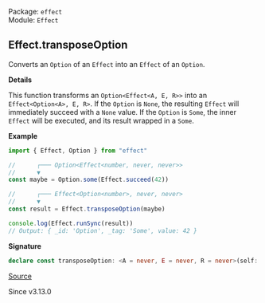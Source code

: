 Package: `effect`<br />
Module: `Effect`<br />

## Effect.transposeOption

Converts an `Option` of an `Effect` into an `Effect` of an `Option`.

**Details**

This function transforms an `Option<Effect<A, E, R>>` into an
`Effect<Option<A>, E, R>`. If the `Option` is `None`, the resulting `Effect`
will immediately succeed with a `None` value. If the `Option` is `Some`, the
inner `Effect` will be executed, and its result wrapped in a `Some`.

**Example**

```ts
import { Effect, Option } from "effect"

//      ┌─── Option<Effect<number, never, never>>
//      ▼
const maybe = Option.some(Effect.succeed(42))

//      ┌─── Effect<Option<number>, never, never>
//      ▼
const result = Effect.transposeOption(maybe)

console.log(Effect.runSync(result))
// Output: { _id: 'Option', _tag: 'Some', value: 42 }
```

**Signature**

```ts
declare const transposeOption: <A = never, E = never, R = never>(self: Option.Option<Effect<A, E, R>>) => Effect<Option.Option<A>, E, R>
```

[Source](https://github.com/Effect-TS/effect/tree/main/packages/effect/src/Effect.ts#L13304)

Since v3.13.0